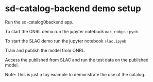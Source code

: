 # sd-catalog-backend demo setup
Run the sd-catalog0backend app.

To start the ONRL demo run the jupyter notebook `oak_ridge.ipynb`

To start the SLAC demo run the jupyter notebook `slac.ipynb`

Train and publish the model from ONRL.

Access the published from SLAC and run the test data on the published model.

Note: This is just a toy example to demonstrate the use of the catalog.

